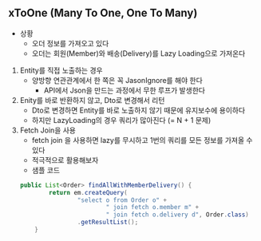 
## xToOne (Many To One, One To Many)
- 상황
   - 오더 정보를 가져오고 있다
   - 오더는 회원(Member)와 배송(Delivery)를 Lazy Loading으로 가져온다
1. Entity를 직접 노출하는 경우
   - 양방향 연관관계에서 한 쪽은 꼭 JasonIgnore를 해야 한다
      - API에서 Json을 만드는 과정에서 무한 루프가 발생한다
2. Enity를 바로 반환하지 않고, Dto로 변경해서 리턴
   - Dto로 변경하면 Entity를 바로 노출하지 않기 때문에 유지보수에 용이하다
   - 하지만 LazyLoading의 경우 쿼리가 많아진다 (= N + 1 문제)
3. Fetch Join을 사용
   - fetch join 을 사용하면 lazy를 무시하고 1번의 쿼리를 모든 정보를 가져올 수 있다
   - 적극적으로 활용해보자
   - 샘플 코드
    ~~~java
    public List<Order> findAllWithMemberDelivery() {
            return em.createQuery(
                    "select o from Order o" +
                            " join fetch o.member m" +
                            " join fetch o.delivery d", Order.class)
                    .getResultList();
        }
    ~~~